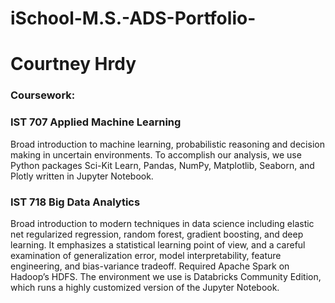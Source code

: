 # iSchool-M.S.-ADS-Portfolio-

# Courtney Hrdy 

### Coursework:

### IST 707 Applied Machine Learning

Broad introduction to machine learning, probabilistic reasoning and decision making in uncertain environments. To accomplish our analysis, we use Python packages Sci-Kit Learn, Pandas, NumPy, Matplotlib, Seaborn, and Plotly written in Jupyter Notebook. 

### IST 718 Big Data Analytics 

 Broad introduction to modern techniques in data science including elastic net regularized regression, random forest, gradient boosting, and deep learning. It emphasizes a statistical learning point of view, and a careful examination of generalization error, model interpretability, feature engineering, and bias-variance tradeoff. 
Required Apache Spark on Hadoop’s HDFS. The environment we use is Databricks Community Edition, which runs a highly customized version of the Jupyter Notebook.
